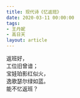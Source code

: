 ```yaml
---
title: 现代诗《忆返班》
date: 2020-03-11 00:00:00
tags:
- 王丹妮
- 高日天
layout: article
---
```


返班好，  
工位旧曾谙；  
宝娃珀影红似火，  
逸歌瑟尔绿如蓝。  
能不忆返班？
